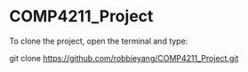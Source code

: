 # COMP4211_Project

To clone the project, open the terminal and type:

git clone https://github.com/robbieyang/COMP4211_Project.git
